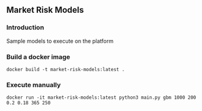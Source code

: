 ## Market Risk Models

### Introduction
Sample models to execute on the platform


### Build a docker image

```
docker build -t market-risk-models:latest .
```

### Execute manually
```
docker run -it market-risk-models:latest python3 main.py gbm 1000 200 0.2 0.18 365 250

```